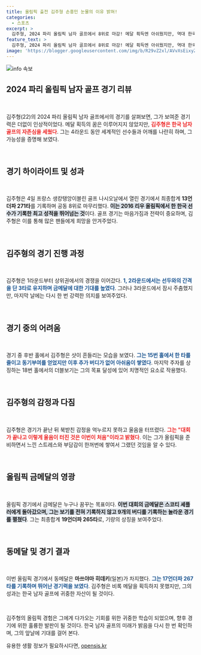 ```yaml
---
title: 올림픽 출전 김주형 손흥민 눈물의 이유 밝혀!
categories:
  - 스포츠
excerpt: >
  김주형, 2024 파리 올림픽 남자 골프에서 8위로 마감! 메달 획득엔 아쉬웠지만, 역대 한국 남자골프 최고 성적을 기록하며 자존심을 세웠다. 눈물의 완주, 그의 감정은 깊었다!
feature_text: >
  김주형, 2024 파리 올림픽 남자 골프에서 8위로 마감! 메달 획득엔 아쉬웠지만, 역대 한국 남자골프 최고 성적을 기록하며 자존심을 세웠다. 눈물의 완주, 그의 감정은 깊었다!
image: 'https://blogger.googleusercontent.com/img/b/R29vZ2xl/AVvXsEixyZcFfHzMRdzZMjFBmAUKJYCLCGyLL1o632UiGVXcaFdKo_bkvkuCioo0uUKlGfBVcT3P84aROyZIXSBEx3Aw5nCQ3pTgDom1WDC4m8eifvWiAmWEEVb4x6G_l8C0QH225ldMjyaFvpxGEBGNO37VmDTDMHGhJPq73UglMfDca1-0aw/s1600/blogspot.png'
---
```


<p><img src="https://blogger.googleusercontent.com/img/b/R29vZ2xl/AVvXsEixyZcFfHzMRdzZMjFBmAUKJYCLCGyLL1o632UiGVXcaFdKo_bkvkuCioo0uUKlGfBVcT3P84aROyZIXSBEx3Aw5nCQ3pTgDom1WDC4m8eifvWiAmWEEVb4x6G_l8C0QH225ldMjyaFvpxGEBGNO37VmDTDMHGhJPq73UglMfDca1-0aw/s1600/blogspot.png" alt="info 속보" /></p>

<h2 data-ke-size="size26">2024 파리 올림픽 남자 골프 경기 리뷰</h2>

<p data-ke-size="size16">&nbsp;</p>

<p>김주형(22)의 2024 파리 올림픽 남자 골프에서의 경기를 살펴보면, 그가 보여준 경기력은 더없이 인상적이었다. 메달 획득의 꿈은 이루어지지 않았지만, <b><span style="color: #ee2323;">김주형은 한국 남자 골프의 자존심을 세웠다</span></b>. 그는 4라운드 동안 세계적인 선수들과 어깨를 나란히 하며, 그 가능성을 증명해 보였다. </p>

<p data-ke-size="size16">&nbsp;</p>

<h2 data-ke-size="size26">경기 하이라이트 및 성과</h2>

<p data-ke-size="size16">&nbsp;</p>

<p>김주형은 4일 프랑스 생캉탱앙이블린 골프 나시오날에서 열린 경기에서 최종합계 <b>13언더파 271타</b>를 기록하며 공동 8위로 마무리했다. <b><span style="background-color: #21538527;">이는 2016 리우 올림픽에서 한 한국 선수가 기록한 최고 성적을 뛰어넘는 것</span></b>이다. 골프 경기는 마음가짐과 전략이 중요하며, 김주형은 이를 통해 많은 팬들에게 희망을 안겨주었다.</p>

<p data-ke-size="size16">&nbsp;</p>

<h2 data-ke-size="size26">김주형의 경기 진행 과정</h2>

<p data-ke-size="size16">&nbsp;</p>

<p>김주형은 1라운드부터 상위권에서의 경쟁을 이어갔다. <b><span style="color: #1a5490;">1, 2라운드에서는 선두와의 간격을 단 3타로 유지하며 금메달에 대한 기대를 높였다</span></b>. 그러나 3라운드에서 잠시 주춤했지만, 마지막 날에는 다시 한 번 강력한 의지를 보여주었다.</p>

<p data-ke-size="size16">&nbsp;</p>

<h2 data-ke-size="size26">경기 중의 어려움</h2>

<p data-ke-size="size16">&nbsp;</p>

<p>경기 중 후반 홀에서 김주형은 샷이 흔들리는 모습을 보였다. <b><span style="color: #1a5490;">그는 15번 홀에서 한 타를 줄이고 동기부여를 얻었지만 이후 추가 버디가 없어 아쉬움이 쌓였다</span></b>. 마지막 주자를 상징하는 18번 홀에서의 더블보기는 그의 목표 달성에 있어 치명적인 요소로 작용했다. </p>

<p data-ke-size="size16">&nbsp;</p>

<h2 data-ke-size="size26">김주형의 감정과 다짐</h2>

<p data-ke-size="size16">&nbsp;</p>

<p>김주형은 경기가 끝난 뒤 북받친 감정을 억누르지 못하고 울음을 터뜨렸다. <b><span style="color: #ee2323;">그는 "대회가 끝나고 이렇게 울음이 터진 것은 이번이 처음"이라고 밝혔다</span></b>. 이는 그가 올림픽을 준비하면서 느낀 스트레스와 부담감이 한꺼번에 쌓여서 그랬던 것임을 알 수 있다. </p>

<p data-ke-size="size16">&nbsp;</p>

<h2 data-ke-size="size26">올림픽 금메달의 영광</h2>

<p data-ke-size="size16">&nbsp;</p>

<p>올림픽 경기에서 금메달은 누구나 꿈꾸는 목표이다. <b><span style="background-color: #21538527;">이번 대회의 금메달은 스코티 셰플러에게 돌아갔으며, 그는 보기를 전혀 기록하지 않고 9개의 버디를 기록하는 놀라운 경기를 펼쳤다</span></b>. 그는 최종합계 <b>19언더파 265타</b>로, 기량의 상징을 보여주었다.</p>

<p data-ke-size="size16">&nbsp;</p>

<h2 data-ke-size="size26">동메달 및 경기 결과</h2>

<p data-ke-size="size16">&nbsp;</p>

<p>이번 올림픽 경기에서 동메달은 <b>마쓰야마 히데키</b>(일본)가 차지했다. <b><span style="color: #1a5490;">그는 17언더파 267타를 기록하며 뛰어난 경기력을 보였다</span></b>. 김주형은 비록 메달을 획득하지 못했지만, 그의 성과는 한국 남자 골프에 귀중한 자산이 될 것이다. </p>

<p data-ke-size="size16">&nbsp;</p>

<p>김주형의 올림픽 경험은 그에게 다가오는 기회를 위한 귀중한 학습이 되었으며, 향후 경기에 위한 훌륭한 발판이 될 것이다. 한국 남자 골프의 미래가 밝음을 다시 한 번 확인하며, 그의 앞날에 기대를 걸어 본다.</p>
유용한 생활 정보가 필요하시다면, <a href="https://opensis.kr" rel="dofollow">opensis.kr</a>


